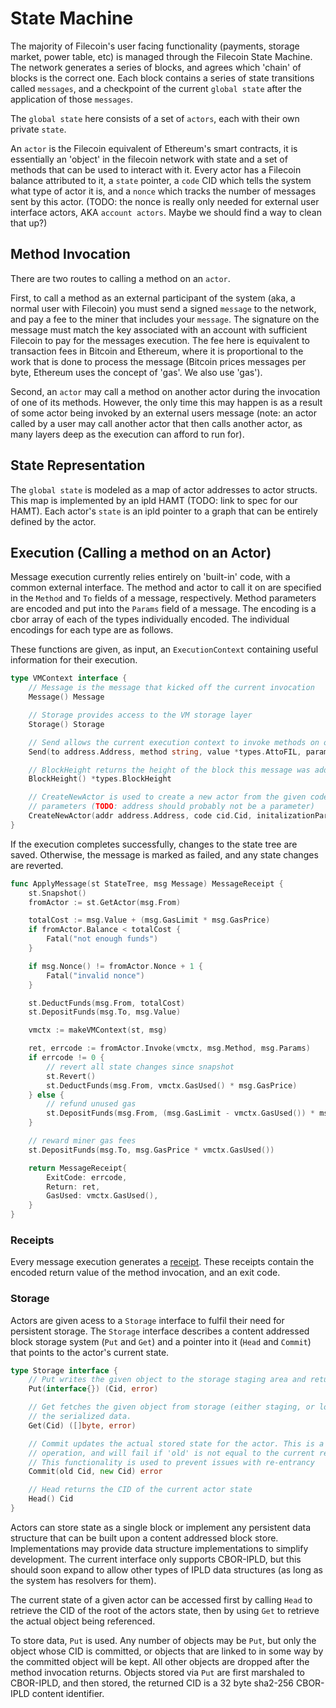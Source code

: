 # State Machine

The majority of Filecoin's user facing functionality (payments, storage market, power table, etc) is managed through the Filecoin State Machine. The network generates a series of blocks, and agrees which 'chain' of blocks is the correct one. Each block contains a series of state transitions called `messages`, and a checkpoint of the current `global state` after the application of those `messages`.

The `global state` here consists of a set of `actors`, each with their own private `state`.

An `actor` is the Filecoin equivalent of Ethereum's smart contracts, it is essentially an 'object' in the filecoin network with state and a set of methods that can be used to interact with it. Every actor has a Filecoin balance attributed to it, a `state` pointer, a `code` CID which tells the system what type of actor it is, and a `nonce` which tracks the number of messages sent by this actor. (TODO: the nonce is really only needed for external user interface actors, AKA `account actors`. Maybe we should find a way to clean that up?)

## Method Invocation

There are two routes to calling a method on an `actor`.

First, to call a method as an external participant of the system (aka, a normal user with Filecoin) you must send a signed `message` to the network, and pay a fee to the miner that includes your `message`.  The signature on the message must match the key associated with an account with sufficient Filecoin to pay for the messages execution. The fee here is equivalent to transaction fees in Bitcoin and Ethereum, where it is proportional to the work that is done to process the message (Bitcoin prices messages per byte, Ethereum uses the concept of 'gas'. We also use 'gas').

Second, an `actor` may call a method on another actor during the invocation of one of its methods.  However, the only time this may happen is as a result of some actor being invoked by an external users message (note: an actor called by a user may call another actor that then calls another actor, as many layers deep as the execution can afford to run for).

## State Representation

The `global state` is modeled as a map of actor addresses to actor structs. This map is implemented by an ipld HAMT (TODO: link to spec for our HAMT). Each actor's `state` is an ipld pointer to a graph that can be entirely defined by the actor.

## Execution (Calling a method on an Actor)

Message execution currently relies entirely on 'built-in' code, with a common external interface. The method and actor to call it on are specified in the `Method` and `To` fields of a message, respectively. Method parameters are encoded and put into the `Params` field of a message. The encoding is a cbor array of each of the types individually encoded. The individual encodings for each type are as follows.

These functions are given, as input, an `ExecutionContext` containing useful information for their execution.

```go
type VMContext interface {
	// Message is the message that kicked off the current invocation
	Message() Message

	// Storage provides access to the VM storage layer
	Storage() Storage

	// Send allows the current execution context to invoke methods on other actors in the system
	Send(to address.Address, method string, value *types.AttoFIL, params []interface{}) ([][]byte, uint8, error)

	// BlockHeight returns the height of the block this message was added to the chain in
	BlockHeight() *types.BlockHeight

	// CreateNewActor is used to create a new actor from the given code and constructor
    // parameters (TODO: address should probably not be a parameter)
	CreateNewActor(addr address.Address, code cid.Cid, initalizationParams interface{}) error
}
```

If the execution completes successfully, changes to the state tree are saved. Otherwise, the message is marked as failed, and any state changes are reverted.

```go
func ApplyMessage(st StateTree, msg Message) MessageReceipt {
    st.Snapshot()
    fromActor := st.GetActor(msg.From)

    totalCost := msg.Value + (msg.GasLimit * msg.GasPrice)
    if fromActor.Balance < totalCost {
        Fatal("not enough funds")
    }

	if msg.Nonce() != fromActor.Nonce + 1 {
		Fatal("invalid nonce")
	}

    st.DeductFunds(msg.From, totalCost)
    st.DepositFunds(msg.To, msg.Value)

    vmctx := makeVMContext(st, msg)

    ret, errcode := fromActor.Invoke(vmctx, msg.Method, msg.Params)
    if errcode != 0 {
        // revert all state changes since snapshot
        st.Revert()
        st.DeductFunds(msg.From, vmctx.GasUsed() * msg.GasPrice)
    } else {
        // refund unused gas
        st.DepositFunds(msg.From, (msg.GasLimit - vmctx.GasUsed()) * msg.GasPrice)
    }

    // reward miner gas fees
    st.DepositFunds(msg.To, msg.GasPrice * vmctx.GasUsed())

    return MessageReceipt{
        ExitCode: errcode,
        Return: ret,
        GasUsed: vmctx.GasUsed(),
    }
}
```



### Receipts

Every message execution generates a [receipt](data-structures.md#message-receipt). These receipts contain the encoded return value of the method invocation, and an exit code.

### Storage

Actors are given acess to a `Storage` interface to fulfil their need for persistent storage. The `Storage` interface describes a content addressed block storage system (`Put` and `Get`) and a pointer into it (`Head` and `Commit`) that points to the actor's current state.

```go
type Storage interface {
	// Put writes the given object to the storage staging area and returns its CID
	Put(interface{}) (Cid, error)

	// Get fetches the given object from storage (either staging, or local) and returns
	// the serialized data.
	Get(Cid) ([]byte, error)

	// Commit updates the actual stored state for the actor. This is a compare and swap
	// operation, and will fail if 'old' is not equal to the current return value of `Head`.
	// This functionality is used to prevent issues with re-entrancy
	Commit(old Cid, new Cid) error

	// Head returns the CID of the current actor state
	Head() Cid
}
```

Actors can store state as a single block or implement any persistent
data structure that can be built upon a content addressed block store.
Implementations may provide data structure implementations to simplify
development. The current interface only supports CBOR-IPLD, but this
should soon expand to allow other types of IPLD data structures (as long
as the system has resolvers for them).

The current state of a given actor can be accessed first by calling `Head` to retrieve the CID of the root of the actors state, then by using `Get` to retrieve the actual object being referenced.

To store data, `Put` is used. Any number of objects may be `Put`, but only the object whose CID is committed, or objects that are linked to in some way by the committed object will be kept. All other objects are dropped after the method invocation returns. Objects stored via `Put` are first marshaled to CBOR-IPLD, and then stored, the returned CID is a 32 byte sha2-256 CBOR-IPLD content identifier.
